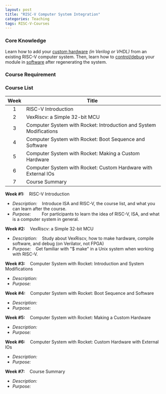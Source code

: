 ```yaml
---
layout: post
title: "RISC-V Computer System Integration"
categories: Teaching
tags: RISC-V-Courses
---
```


### Core Knowledge

Learn how to add your <ins>custom hardware</ins> *(in Verilog or VHDL)* from an existing RISC-V computer system. Then, learn how to <ins>control/debug</ins> your module in <ins>software</ins> after regenerating the system.

### Course Requirement



### Course List

| Week | Title |
|:---:|---|
| 1 | RISC-V Introduction |
| 2 | VexRiscv: a Simple 32-bit MCU |
| 3 | Computer System with Rocket: Introduction and System Modifications |
| 4 | Computer System with Rocket: Boot Sequence and Software |
| 5 | Computer System with Rocket: Making a Custom Hardware |
| 6 | Computer System with Rocket: Custom Hardware with External IOs |
| 7 | Course Summary |

**Week #1:**&nbsp;&nbsp;&nbsp;&nbsp;RISC-V Introduction
- *Description:*&nbsp;&nbsp;&nbsp;&nbsp;Introduce ISA and RISC-V, the course list, and what you can learn after the course.
- *Purpose:*&nbsp;&nbsp;&nbsp;&nbsp;&nbsp;&nbsp;&nbsp;&nbsp;&nbsp;For participants to learn the idea of RISC-V, ISA, and what is a computer system in general.

**Week #2:**&nbsp;&nbsp;&nbsp;&nbsp;VexRiscv: a Simple 32-bit MCU
- *Description:*&nbsp;&nbsp;&nbsp;&nbsp;Study about VexRiscv, how to make hardware, compile software, and debug (on Verilator, not FPGA)
- *Purpose:*&nbsp;&nbsp;&nbsp;&nbsp;Get familiar with "$ make" in a Unix system when working with RISC-V.

**Week #3:**&nbsp;&nbsp;&nbsp;&nbsp;Computer System with Rocket: Introduction and System Modifications
- *Description:*&nbsp;&nbsp;&nbsp;&nbsp;
- *Purpose:*&nbsp;&nbsp;&nbsp;&nbsp;

**Week #4:**&nbsp;&nbsp;&nbsp;&nbsp;Computer System with Rocket: Boot Sequence and Software
- *Description:*&nbsp;&nbsp;&nbsp;&nbsp;
- *Purpose:*&nbsp;&nbsp;&nbsp;&nbsp;

**Week #5:**&nbsp;&nbsp;&nbsp;&nbsp;Computer System with Rocket: Making a Custom Hardware
- *Description:*&nbsp;&nbsp;&nbsp;&nbsp;
- *Purpose:*&nbsp;&nbsp;&nbsp;&nbsp;

**Week #6:**&nbsp;&nbsp;&nbsp;&nbsp;Computer System with Rocket: Custom Hardware with External IOs
- *Description:*&nbsp;&nbsp;&nbsp;&nbsp;
- *Purpose:*&nbsp;&nbsp;&nbsp;&nbsp;

**Week #7:**&nbsp;&nbsp;&nbsp;&nbsp;Course Summary
- *Description:*&nbsp;&nbsp;&nbsp;&nbsp;
- *Purpose:*&nbsp;&nbsp;&nbsp;&nbsp;
